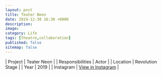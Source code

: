 ```yaml
---
layout: post
title: Teater Neon
date: 2019-12-30 16:30 +0800
description: 
image:
category: Life
tags: [theatre,collaboration]
published: false
sitemap: false
---
```


| Project | Teater Neon |
| Responsibilities | Actor |
| Location | Revolution Stage |
| Year | 2019 |
| Instagram | [View in Instagram](https://www.instagram.com/p/B6qeVwkJXku/) |
